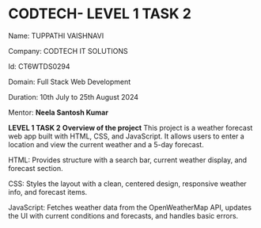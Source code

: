  # CODTECH- LEVEL 1 TASK 2
 Name: TUPPATHI VAISHNAVI 

Company: CODTECH IT SOLUTIONS

Id: CT6WTDS0294

Domain: Full Stack Web Development

Duration: 10th July to 25th August 2024

Mentor: **Neela Santosh Kumar**


**LEVEL 1 TASK 2**
**Overview of the project**
This project is a weather forecast web app built with HTML, CSS, and JavaScript. It allows users to enter a location and view the current weather and a 5-day forecast.

HTML: Provides structure with a search bar, current weather display, and forecast section.

CSS: Styles the layout with a clean, centered design, responsive weather info, and forecast items.

JavaScript: Fetches weather data from the OpenWeatherMap API, updates the UI with current conditions and forecasts, and handles basic errors.
